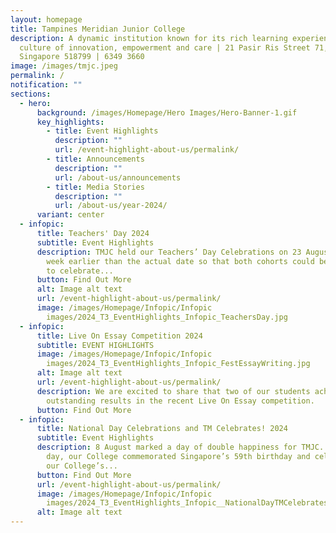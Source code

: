 ```yaml
---
layout: homepage
title: Tampines Meridian Junior College
description: A dynamic institution known for its rich learning experiences in a
  culture of innovation, empowerment and care | 21 Pasir Ris Street 71,
  Singapore 518799 | 6349 3660
image: /images/tmjc.jpeg
permalink: /
notification: ""
sections:
  - hero:
      background: /images/Homepage/Hero Images/Hero-Banner-1.gif
      key_highlights:
        - title: Event Highlights
          description: ""
          url: /event-highlight-about-us/permalink/
        - title: Announcements
          description: ""
          url: /about-us/announcements
        - title: Media Stories
          description: ""
          url: /about-us/year-2024/
      variant: center
  - infopic:
      title: Teachers' Day 2024
      subtitle: Event Highlights
      description: TMJC held our Teachers’ Day Celebrations on 23 August 2024, one
        week earlier than the actual date so that both cohorts could be present
        to celebrate...
      button: Find Out More
      alt: Image alt text
      url: /event-highlight-about-us/permalink/
      image: /images/Homepage/Infopic/Infopic
        images/2024_T3_EventHighlights_Infopic_TeachersDay.jpg
  - infopic:
      title: Live On Essay Competition 2024
      subtitle: EVENT HIGHLIGHTS
      image: /images/Homepage/Infopic/Infopic
        images/2024_T3_EventHighlights_Infopic_FestEssayWriting.jpg
      alt: Image alt text
      url: /event-highlight-about-us/permalink/
      description: We are excited to share that two of our students achieved
        outstanding results in the recent Live On Essay competition.
      button: Find Out More
  - infopic:
      title: National Day Celebrations and TM Celebrates! 2024
      subtitle: Event Highlights
      description: 8 August marked a day of double happiness for TMJC. On this special
        day, our College commemorated Singapore’s 59th birthday and celebrated
        our College’s...
      button: Find Out More
      url: /event-highlight-about-us/permalink/
      image: /images/Homepage/Infopic/Infopic
        images/2024_T3_EventHighlights_Infopic__NationalDayTMCelebrates.jpg
      alt: Image alt text
---
```

